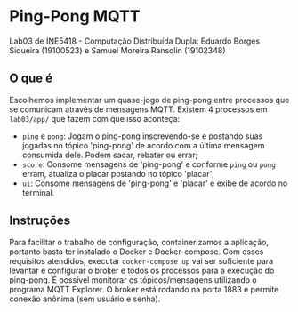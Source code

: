 # Ping-Pong MQTT

Lab03 de INE5418 - Computação Distribuída
Dupla: Eduardo Borges Siqueira (19100523) e Samuel Moreira Ransolin (19102348)

## O que é

Escolhemos implementar um quase-jogo de ping-pong entre processos que se comunicam através de mensagens MQTT.
Existem 4 processos em `lab03/app/` que fazem com que isso aconteça:

- `ping` e `pong`: Jogam o ping-pong inscrevendo-se e postando suas jogadas no tópico 'ping-pong' de acordo com a última mensagem consumida dele. Podem sacar, rebater ou errar;
- `score`: Consome mensagens de 'ping-pong' e conforme `ping` ou `pong` erram, atualiza o placar postando no tópico 'placar';
- `ui`: Consome mensagens de 'ping-pong' e 'placar' e exibe de acordo no terminal.

## Instruções

Para facilitar o trabalho de configuração, containerizamos a aplicação, portanto basta ter instalado o Docker e Docker-compose.
Com esses requisitos atendidos, executar `docker-compose up` vai ser suficiente para levantar e configurar o broker e todos os processos para a execução do ping-pong.
É possível monitorar os tópicos/mensagens utilizando o programa MQTT Explorer. O broker está rodando na porta 1883 e permite conexão anônima (sem usuário e senha).
